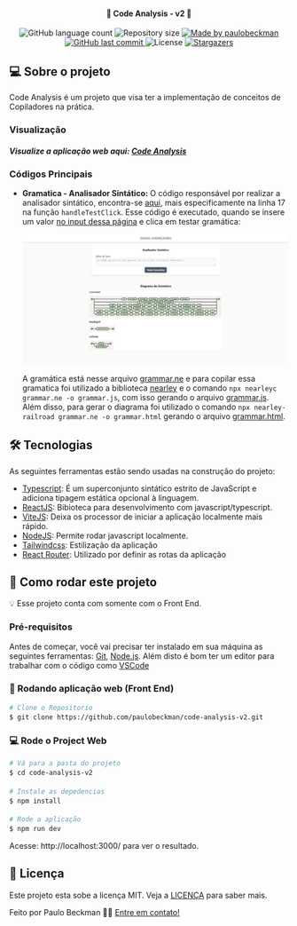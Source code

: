 <h4 align="center"> 
	🚀 Code Analysis - v2 🚀
</h4>

<p align="center">
  <img alt="GitHub language count" src="https://img.shields.io/github/languages/count/paulobeckman/code-analysis?color=%2304D361">
  
  <img alt="Repository size" src="https://img.shields.io/github/repo-size/paulobeckman/code-analysis">
  
  <a href="https://www.linkedin.com/in/paulobeckman/">
    <img alt="Made by paulobeckman" src="https://img.shields.io/badge/made%20by-paulobeckman-%2304D361">
  </a>
	
  
  <a href="https://github.com/paulobeckman/code-analysis/commits/master">
    <img alt="GitHub last commit" src="https://img.shields.io/github/last-commit/paulobeckman/code-analysis">
  </a>

  <img alt="License" src="https://img.shields.io/badge/license-MIT-brightgreen">
   <a href="https://github.com/paulobeckman/code-analysis/stargazers">
    <img alt="Stargazers" src="https://img.shields.io/github/stars/paulobeckman/code-analysis?style=social">
  </a>
</p>

## 💻 Sobre o projeto

Code Analysis é um projeto que visa ter a implementação de conceitos de Copiladores na prática.

### Visualização

##### Visualize a aplicação web aqui: [Code Analysis](https://code-analysis-v2.netlify.app/)

### Códigos Principais

- **Gramatica - Analisador Sintático:** O código responsável por realizar a analisador sintático, encontra-se [aqui](https://github.com/paulobeckman/code-analysis-v2/blob/main/src/pages/Grammar/index.tsx), mais especificamente na linha 17 na função `handleTestClick`. Esse código é executado, quando se insere um valor [no input dessa página](https://code-analysis-v2.netlify.app/) e clica em testar gramática:

    <img alt="code-analysis" title="#code-analysis" src="./github-assets/analisador-sintatico.png" width="800px">

  A gramática está nesse arquivo [grammar.ne](https://github.com/paulobeckman/code-analysis-v2/blob/main/src/utils/grammar/grammar.ne) e para copilar essa gramatica foi utilizado a biblioteca [nearley](https://nearley.js.org/) e o comando `npx nearleyc grammar.ne -o grammar.js`, com isso gerando o arquivo [grammar.js](https://github.com/paulobeckman/code-analysis-v2/blob/main/src/utils/grammar/grammar.js). Além disso, para gerar o diagrama foi utilizado o comando `npx nearley-railroad grammar.ne -o grammar.html` gerando o arquivo [grammar.html](https://github.com/paulobeckman/code-analysis-v2/blob/main/src/utils/grammar/grammar.html).
  <br/>

## 🛠 Tecnologias

As seguintes ferramentas estão sendo usadas na construção do projeto:

- [Typescript][ts]: É um superconjunto sintático estrito de JavaScript e adiciona tipagem estática opcional à linguagem.
- [ReactJS][react]: Bibioteca para desenvolvimento com javascript/typescript.
- [ViteJS][vitejs]: Deixa os processor de iniciar a aplicação localmente mais rápido.
- [NodeJS][nodejs]: Permite rodar javascript localmente.
- [Tailwindcss][tailwind]: Estilização da aplicação
- [React Router][react-router]: Utilizado por definir as rotas da aplicação

## 🚀 Como rodar este projeto

💡 Esse projeto conta com somente com o Front End.

### Pré-requisitos

Antes de começar, você vai precisar ter instalado em sua máquina as seguintes ferramentas:
[Git](https://git-scm.com), [Node.js][nodejs].
Além disto é bom ter um editor para trabalhar com o código como [VSCode][vscode]

### 🎲 Rodando aplicação web (Front End)

```bash
# Clone o Repositorio
$ git clone https://github.com/paulobeckman/code-analysis-v2.git
```

### 💻 Rode o Project Web

```bash
# Vá para a pasta do projeto
$ cd code-analysis-v2

# Instale as depedencias
$ npm install

# Rode a aplicação
$ npm run dev
```

Acesse: http://localhost:3000/ para ver o resultado.

## 📝 Licença

Este projeto esta sobe a licença MIT. Veja a [LICENÇA](license) para saber mais.

Feito por Paulo Beckman 👋🏽 [Entre em contato!](https://br.linkedin.com/in/paulobeckman)

[nodejs]: https://nodejs.org/
[vscode]: https://code.visualstudio.com/
[license]: https://opensource.org/licenses/MIT
[ts]: https://www.typescriptlang.org/
[react]: https://reactjs.org/
[tailwind]: https://tailwindcss.com/
[react-hook-form]: https://react-hook-form.com/
[react-router]: https://reactrouter.com/en/main
[vitejs]: https://vitejs.dev/
